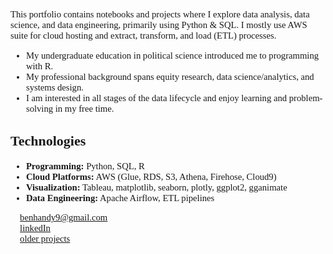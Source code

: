 <div style="font-family: serif; font-size: 11pt;">
This portfolio contains notebooks and projects where I explore data analysis, data science, and data engineering, primarily using Python & SQL.  
I mostly use AWS suite for cloud hosting and extract, transform, and load (ETL) processes.  


- My undergraduate education in political science introduced me to programming with R.  
- My professional background spans equity research, data science/analytics, and systems design.  
- I am interested in all stages of the data lifecycle and enjoy learning and problem-solving in my free time.  


## Technologies  

- **Programming:** Python, SQL, R  
- **Cloud Platforms:** AWS (Glue, RDS, S3, Athena, Firehose, Cloud9)  
- **Visualization:** Tableau, matplotlib, seaborn, plotly, ggplot2, gganimate  
- **Data Engineering:** Apache Airflow, ETL pipelines  
  
📧 [benhandy9@gmail.com](mailto:benhandy9@gmail.com)  
🔗 [linkedIn](https://www.linkedin.com/in/benjamin-handy9/)  
📂 [older projects](https://www.datacamp.com/portfolio/benhandy9)  
</div>
